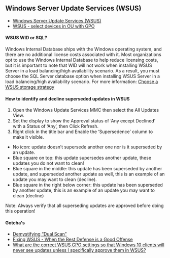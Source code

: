 ## Windows Server Update Services (WSUS)
* [Windows Server Update Services (WSUS)](https://docs.microsoft.com/en-us/windows-server/administration/windows-server-update-services/get-started/windows-server-update-services-wsus)
* [WSUS - select devices in OU with GPO](https://www.reddit.com/r/sysadmin/comments/8uhjr2/wsus_select_devices_in_ou_with_gpo/)

#### WSUS WID or SQL?
Windows Internal Database ships with the Windows operating system, and there are no additional license costs associated with it. Most organizations opt to use the Windows Internal Database to help reduce licensing costs, but it is important to note that WID will not work when installing WSUS Server in a load balancing/high availability scenario. As a result, you must choose the SQL Server database option when installing WSUS Server in a load balancing/high availability scenario. For more information: [Choose a WSUS storage strategy](https://docs.microsoft.com/en-us/windows-server/administration/windows-server-update-services/plan/plan-your-wsus-deployment#wsus-database)

#### How to identify and decline superseded updates in WSUS
1. Open the Windows Update Services MMC then select the All Updates View.
1. Set the display to show the Approval status of ‘Any except Declined’ with a Status of ‘Any’, then  Click Refresh.
1. Right click in the title bar and Enable the ‘Supersedence’ column to make it visible.
* No icon: update doesn’t supersede another one nor is it superseded by an update.
* Blue square on top: this update supersedes another update, these updates you do not want to clean!
* Blue square in the middle: this update has been superseded by another update, and superseded another update as well, this is an example of an update you may want to clean (decline).
* Blue square in the right below corner: this update has been superseded by another update, this is an example of an update you may want to clean (decline)
 
 Note: Always verify that all superseding updates are approved before doing this operation!
 
 #### Gotcha's
* [Demystifying “Dual Scan”](https://blogs.technet.microsoft.com/wsus/2017/05/05/demystifying-dual-scan/)
* [Fixing WSUS - When the Best Defense is a Good Offense](https://deploymentresearch.com/Research/Post/665/Fixing-WSUS-When-the-Best-Defense-is-a-Good-Offense)
* [What are the correct WSUS GPO settings so that Windows 10 clients will never see updates unless I specifically approve them in WSUS?](https://www.reddit.com/r/sysadmin/comments/8vst6u/what_are_the_correct_wsus_gpo_settings_so_that/)
